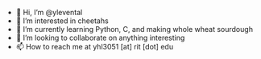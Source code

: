 - 👋 Hi, I’m @ylevental
- 👀 I’m interested in cheetahs
- 🌱 I’m currently learning Python, C, and making whole wheat sourdough
- 💞️ I’m looking to collaborate on anything interesting
- 📫 How to reach me at yhl3051 [at] rit [dot] edu

<!---
ylevental/ylevental is a ✨ special ✨ repository because its `README.md` (this file) appears on your GitHub profile.
You can click the Preview link to take a look at your changes.
--->
